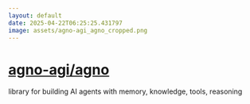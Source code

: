 ```yaml
---
layout: default
date: 2025-04-22T06:25:25.431797
image: assets/agno-agi_agno_cropped.png
---
```


# [agno-agi/agno](https://github.com/agno-agi/agno)

library for building AI agents with memory, knowledge, tools, reasoning
